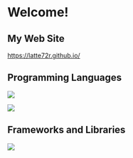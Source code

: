 # Welcome!  
## My Web Site
https://latte72r.github.io/  

## Programming Languages  
![](https://skillicons.dev/icons?i=python,c,cpp,js,typescript,html,css)  

![](https://github-readme-stats.vercel.app/api/top-langs?username=latte72r&locale=en&layout=compact)

## Frameworks and Libraries  
<img src="https://skillicons.dev/icons?i=arduino,gtk,jquery" /> <br /><br />
